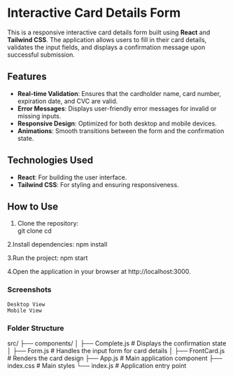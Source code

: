 # Interactive Card Details Form

This is a responsive interactive card details form built using **React** and **Tailwind CSS**. The application allows users to fill in their card details, validates the input fields, and displays a confirmation message upon successful submission.  

## Features

- **Real-time Validation**: Ensures that the cardholder name, card number, expiration date, and CVC are valid.  
- **Error Messages**: Displays user-friendly error messages for invalid or missing inputs.  
- **Responsive Design**: Optimized for both desktop and mobile devices.  
- **Animations**: Smooth transitions between the form and the confirmation state.  

## Technologies Used

- **React**: For building the user interface.  
- **Tailwind CSS**: For styling and ensuring responsiveness.  

## How to Use

1. Clone the repository:  
   git clone <repository-url>
   cd <project-directory>

2.Install dependencies:
  npm install

3.Run the project:
    npm start

4.Open the application in your browser at http://localhost:3000.

### Screenshots
    Desktop View
    Mobile View


### Folder Structure
src/
├── components/
│   ├── Complete.js         # Displays the confirmation state
│   ├── Form.js             # Handles the input form for card details
│   ├── FrontCard.js        # Renders the card design
├── App.js                  # Main application component
├── index.css               # Main styles
└── index.js                # Application entry point



